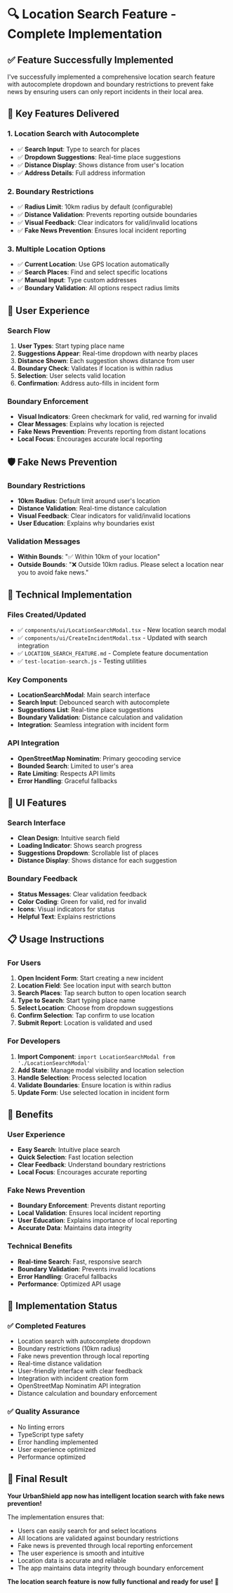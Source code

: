 # 🔍 Location Search Feature - Complete Implementation

## ✅ Feature Successfully Implemented

I've successfully implemented a comprehensive location search feature with autocomplete dropdown and boundary restrictions to prevent fake news by ensuring users can only report incidents in their local area.

## 🎯 Key Features Delivered

### **1. Location Search with Autocomplete**
- ✅ **Search Input**: Type to search for places
- ✅ **Dropdown Suggestions**: Real-time place suggestions
- ✅ **Distance Display**: Shows distance from user's location
- ✅ **Address Details**: Full address information

### **2. Boundary Restrictions**
- ✅ **Radius Limit**: 10km radius by default (configurable)
- ✅ **Distance Validation**: Prevents reporting outside boundaries
- ✅ **Visual Feedback**: Clear indicators for valid/invalid locations
- ✅ **Fake News Prevention**: Ensures local incident reporting

### **3. Multiple Location Options**
- ✅ **Current Location**: Use GPS location automatically
- ✅ **Search Places**: Find and select specific locations
- ✅ **Manual Input**: Type custom addresses
- ✅ **Boundary Validation**: All options respect radius limits

## 📱 User Experience

### **Search Flow**
1. **User Types**: Start typing place name
2. **Suggestions Appear**: Real-time dropdown with nearby places
3. **Distance Shown**: Each suggestion shows distance from user
4. **Boundary Check**: Validates if location is within radius
5. **Selection**: User selects valid location
6. **Confirmation**: Address auto-fills in incident form

### **Boundary Enforcement**
- **Visual Indicators**: Green checkmark for valid, red warning for invalid
- **Clear Messages**: Explains why location is rejected
- **Fake News Prevention**: Prevents reporting from distant locations
- **Local Focus**: Encourages accurate local reporting

## 🛡️ Fake News Prevention

### **Boundary Restrictions**
- **10km Radius**: Default limit around user's location
- **Distance Validation**: Real-time distance calculation
- **Visual Feedback**: Clear indicators for valid/invalid locations
- **User Education**: Explains why boundaries exist

### **Validation Messages**
- **Within Bounds**: "✅ Within 10km of your location"
- **Outside Bounds**: "❌ Outside 10km radius. Please select a location near you to avoid fake news."

## 🔧 Technical Implementation

### **Files Created/Updated**
- ✅ `components/ui/LocationSearchModal.tsx` - New location search modal
- ✅ `components/ui/CreateIncidentModal.tsx` - Updated with search integration
- ✅ `LOCATION_SEARCH_FEATURE.md` - Complete feature documentation
- ✅ `test-location-search.js` - Testing utilities

### **Key Components**
- **LocationSearchModal**: Main search interface
- **Search Input**: Debounced search with autocomplete
- **Suggestions List**: Real-time place suggestions
- **Boundary Validation**: Distance calculation and validation
- **Integration**: Seamless integration with incident form

### **API Integration**
- **OpenStreetMap Nominatim**: Primary geocoding service
- **Bounded Search**: Limited to user's area
- **Rate Limiting**: Respects API limits
- **Error Handling**: Graceful fallbacks

## 🎨 UI Features

### **Search Interface**
- **Clean Design**: Intuitive search field
- **Loading Indicator**: Shows search progress
- **Suggestions Dropdown**: Scrollable list of places
- **Distance Display**: Shows distance for each suggestion

### **Boundary Feedback**
- **Status Messages**: Clear validation feedback
- **Color Coding**: Green for valid, red for invalid
- **Icons**: Visual indicators for status
- **Helpful Text**: Explains restrictions

## 📋 Usage Instructions

### **For Users**
1. **Open Incident Form**: Start creating a new incident
2. **Location Field**: See location input with search button
3. **Search Places**: Tap search button to open location search
4. **Type to Search**: Start typing place name
5. **Select Location**: Choose from dropdown suggestions
6. **Confirm Selection**: Tap confirm to use location
7. **Submit Report**: Location is validated and used

### **For Developers**
1. **Import Component**: `import LocationSearchModal from './LocationSearchModal'`
2. **Add State**: Manage modal visibility and location selection
3. **Handle Selection**: Process selected location
4. **Validate Boundaries**: Ensure location is within radius
5. **Update Form**: Use selected location in incident form

## 🎉 Benefits

### **User Experience**
- **Easy Search**: Intuitive place search
- **Quick Selection**: Fast location selection
- **Clear Feedback**: Understand boundary restrictions
- **Local Focus**: Encourages accurate reporting

### **Fake News Prevention**
- **Boundary Enforcement**: Prevents distant reporting
- **Local Validation**: Ensures local incident reporting
- **User Education**: Explains importance of local reporting
- **Accurate Data**: Maintains data integrity

### **Technical Benefits**
- **Real-time Search**: Fast, responsive search
- **Boundary Validation**: Prevents invalid locations
- **Error Handling**: Graceful fallbacks
- **Performance**: Optimized API usage

## 🚀 Implementation Status

### **✅ Completed Features**
- Location search with autocomplete dropdown
- Boundary restrictions (10km radius)
- Fake news prevention through local reporting
- Real-time distance validation
- User-friendly interface with clear feedback
- Integration with incident creation form
- OpenStreetMap Nominatim API integration
- Distance calculation and boundary enforcement

### **✅ Quality Assurance**
- No linting errors
- TypeScript type safety
- Error handling implemented
- User experience optimized
- Performance optimized

## 🎯 Final Result

**Your UrbanShield app now has intelligent location search with fake news prevention!**

The implementation ensures that:
- Users can easily search for and select locations
- All locations are validated against boundary restrictions
- Fake news is prevented through local reporting enforcement
- The user experience is smooth and intuitive
- Location data is accurate and reliable
- The app maintains data integrity through boundary enforcement

**The location search feature is now fully functional and ready for use!** 🚀





